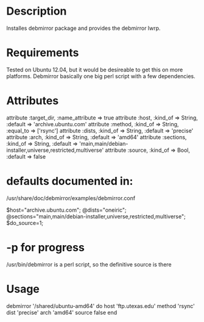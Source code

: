 Description
===========

Installes debmirror package and provides the debmirror lwrp.

Requirements
============

Tested on Ubuntu 12.04, but it would be desireable to get this on more platforms.
Debmirror basically one big perl script with a few dependencies.

Attributes
==========

attribute :target_dir, :name_attribute => true
attribute :host, :kind_of => String, :default => 'archive.ubuntu.com'
attribute :method, :kind_of => String, :equal_to => ['rsync']
attribute :dists, :kind_of => String, :default => 'precise'
attribute :arch, :kind_of => String, :default => 'amd64'
attribute :sections, :kind_of => String, :default => 'main,main/debian-installer,universe,restricted,multiverse'
attribute :source, :kind_of => Bool, :default => false

# defaults documented in:
/usr/share/doc/debmirror/examples/debmirror.conf 

$host="archive.ubuntu.com";
@dists="oneiric";
@sections="main,main/debian-installer,universe,restricted,multiverse";
$do_source=1;

# -p for progress
/usr/bin/debmirror is a perl script, so the definitive source is there

Usage
=====

debmirror '/shared/ubuntu-amd64' do
  host 'ftp.utexas.edu'
  method 'rsync'
  dist 'precise'
  arch 'amd64'
  source false
end
